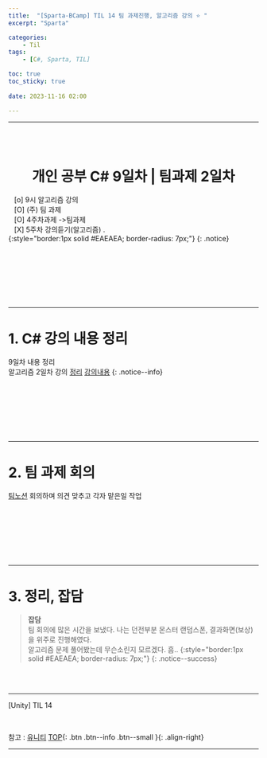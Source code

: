 ```yaml
---
title:  "[Sparta-BCamp] TIL 14 팀 과제진행, 알고리즘 강의 ⭐ "
excerpt: "Sparta"

categories:
    - Til
tags:
    - [C#, Sparta, TIL]

toc: true
toc_sticky: true
 
date: 2023-11-16 02:00

---
```

- - -

<BR><BR>

<center><H1> 개인 공부 C# 9일차 | 팀과제 2일차   </H1></center>

&nbsp;&nbsp; [o] 9시 알고리즘 강의  
&nbsp;&nbsp; [O] (주) 팀 과제   
&nbsp;&nbsp; [O] 4주차과제 ->팀과제   
&nbsp;&nbsp; [X] 5주차 강의듣기(알고리즘) .   
{:style="border:1px solid #EAEAEA; border-radius: 7px;"}
{: .notice}

<br><br><br><br><br><br>
- - - 

# 1. C# 강의 내용 정리
9일차 내용 정리  
알고리즘 2일차 강의 
[정리](https://levell1.github.io/algorithm/Algorithm1/)
[강의내용](https://teamsparta.notion.site/231116-2-8d5e5bb8756442309604d490021ecd51)
{: .notice--info}

<br><br><br><br><br><br>
- - - 

# 2. 팀 과제 회의
[팀노션](https://www.notion.so/7-be1b6c78efb24cf59fd06bcbe1c35027#6a28c4f0417e4403b206e3bcf9800ded)
회의하며 의견 맞추고 각자 맡은일 작업

<br><br><br><br><br><br>
- - - 

# 3. 정리, 잡담

> **잡담**  
팀 회의에 많은 시간을 보냈다. 나는 던전부분 몬스터 랜덤스폰, 결과화면(보상)을 위주로 진행해였다.  
알고리즘 문제 풀어봤는데 무슨소린지 모르겠다. 흠..
{:style="border:1px solid #EAEAEA; border-radius: 7px;"}
{: .notice--success}  

<br><br>
- - - 

[Unity] TIL 14

<br>

참고 : [유니티](https://docs.unity3d.com/kr/)
[TOP](#){: .btn .btn--info .btn--small }{: .align-right}
<br>
- - -
